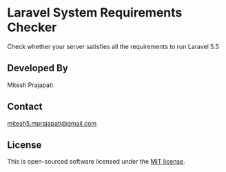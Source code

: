 # Laravel System Requirements Checker
Check whether your server satisfies all the requirements to run Laravel 5.5

## Developed By
Mitesh Prajapati

## Contact
mitesh5.mprajapati@gmail.com

## License
This is open-sourced software licensed under the [MIT license](https://opensource.org/licenses/MIT).
